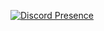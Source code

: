 [![Discord Presence](https://lanyard.dandressp.dev/api/:id)](https://discord.com/users/661639113425944587)
